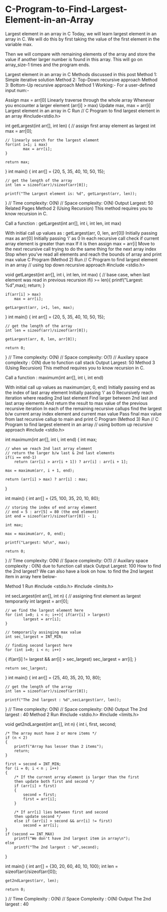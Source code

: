 # C-Program-to-Find-Largest-Element-in-an-Array

Largest element in an array in C
Today, we will learn largest element in an array in C. We will do this by first taking the value of the first element in the variable max.

Then we will compare with remaining elements of the array and store the value if another larger number is found in this array. This will go on array_size-1 times and the program ends.

Largest element in an array in C
Methods discussed in this post
Method 1: Simple iterative solution
Method 2: Top-Down recursive approach
Method 3: Bottom-Up recursive approach
Method 1 Working:-
For a user-defined input num:-

Assign max = arr[0]
Linearly traverse through the whole array
Whenever you encounter a larger element (arr[i] > max)
Update max, max = arr[i]
Largest element in an array in C
Run
// C Program to find largest element in an array
#include<stdio.h>

int getLargest(int arr[], int len)
{
    // assign first array element as largest
    int max = arr[0];
    
    // linearly search for the largest element
    for(int i=1; i max)
            max = arr[i];
    }
    
    return max;
    
}
int main()
{
    int arr[] = {20, 5, 35, 40, 10, 50, 15};
    
    // get the length of the array
    int len = sizeof(arr)/sizeof(arr[0]);    
    
    printf("The Largest element is: %d", getLargest(arr, len));
}
// Time complexity: O(N)
// Space complexity: O(N)
Output
Largest: 50
Related Pages
Method 2 (Using Recursion)
This method requires you to know recursion in C. 

Call a function : getLargest(int arr[], int i, int len, int max)

With initial call up values as : getLargest(arr, 0, len, arr[0])
Initially passing max as arr[0]
Initially passing ‘i’ as 0
In each recursive call check if current array element is greater than max
If it is then assign max = arr[i]
Move to the next recursive call trying to do the same thing for the next array index
Stop when you’ve read all elements and reach the bounds of array and print max value
C Program (Method 2)
Run
// C Program to find largest element in an array
// using top down recursive approach
#include <stdio.h>


void getLargest(int arr[], int i, int len, int max)
{
    // base case, when last element was read in previous recursion 
    if(i >= len){
        printf("Largest: %d",max);
        return;
    }
    
    if(arr[i] > max)
        max = arr[i];
    
    getLargest(arr, i+1, len, max);
}
int main()
{
    int arr[] = {20, 5, 35, 40, 10, 50, 15};
    
    // get the length of the array
    int len = sizeof(arr)/sizeof(arr[0]);    
    
    getLargest(arr, 0, len, arr[0]);
    
    return 0;
}
// Time complexity: O(N)
// Space complexity: O(1)
// Auxilary space complexity : O(N) due to function call stack
Output
Largest: 50
Method 3 (Using Recursion)
This method requires you to know recursion in C. 

Call a function : maximum(int arr[], int i, int end)

With initial call up values as maximum(arr, 0, end)
Initially passing end as the index of last array element
Initially passing ‘i’ as 0
Recursively reach iteration where reading 2nd last element
Find larger between 2nd last and last array elements
And return the result to max value of the previous recursive iteration
In each of the remaining recursive callups find the largest b/w current array index element and current max value
Pass final max value from last recursive callup to main and print
C Program (Method 3)
Run
// C Program to find largest element in an array
// using bottom up recursive approach
#include <stdio.h>

int maximum(int arr[], int i, int end)
{
    int max;
    
    // when we reach 2nd last array element
    // return the larger b/w last & 2nd last elements
    if(i == end-1)
        return (arr[i] > arr[i + 1]) ? arr[i] : arr[i + 1];

    max = maximum(arr, i + 1, end);

    return (arr[i] > max) ? arr[i] : max;
}

int main()
{
    int arr[] = {25, 100, 35, 20, 10, 80};
    
    // storing the index of end array element 
    // end = 5 : arr[5] = 80 (the end element)
    int end = sizeof(arr)/sizeof(arr[0]) - 1;    

    int max;

    max = maximum(arr, 0, end);

    printf("Largest: %d\n", max);

    return 0;
}
// Time complexity: O(N)
// Space complexity: O(1)
// Auxilary space complexity : O(N) due to function call stack
Output
Largest: 100
How to find the 2nd largest?
We can also have a look on how. to find the 2nd largest item in array here below-

Method 1
Run
#include <stdio.h>
#include <limits.h>


int secLargest(int arr[], int n)
{
    // assigning first element as largest temporarily
    int largest = arr[0];
    
    // we find the largest element here
    for (int i=0; i < n; i++){ if(arr[i] > largest)
            largest = arr[i];
    }
    
    // temporarily assinging max value
    int sec_largest = INT_MIN;
    
    // finding second largest here
    for (int i=0; i < n; i++) 
{ 
if(arr[i] != largest && arr[i] > sec_largest)
            sec_largest = arr[i];
    }

    return sec_largest;
    
}
int main()
{
    int arr[] = {25, 40, 35, 20, 10, 80};
    
    // get the length of the array
    int len = sizeof(arr)/sizeof(arr[0]);    
    
    printf("The 2nd largest : %d",secLargest(arr, len));
}
// Time complexity: O(N)
// Space complexity: O(N)
Output
The 2nd largest : 40
Method 2
Run
#include <stdio.h>
#include <limits.h>


void get2ndLargest(int arr[], int n)
{
    int i, first, second;
 
    /* The array must have 2 or more items */
    if (n < 2)
    {
        printf("Array has lesser than 2 items");
        return;
    }
 
    first = second = INT_MIN;
    for (i = 0; i < n ; i++) 
    { 
        /* If the current array element is larger than the first 
        then update both first and second */ 
        if (arr[i] > first)
        {
            second = first;
            first = arr[i];
        }
 
        /* If arr[i] lies between first and second
        then update second */
        else if (arr[i] > second && arr[i] != first)
            second = arr[i];
    }
    if (second == INT_MAX)
        printf("We don't have 2nd largest item in array\n");
    else
        printf("The 2nd largest : %d",second);
}
 
int main()
{
    int arr[] = {30, 20, 60, 40, 10, 100};
    int len = sizeof(arr)/sizeof(arr[0]);

    get2ndLargest(arr, len);

    return 0;
}
// Time Complexity : O(N)
// Space Complexity : O(N)
Output
The 2nd largest : 40
